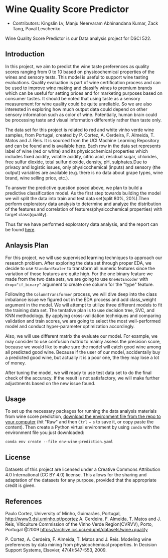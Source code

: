 # Wine Quality Score Predictor

-   Contributors: Kingslin Lv, Manju Neervaram Abhinandana Kumar, Zack Tang, Paval Levchenko

Wine Quality Score Predictor is our Data analysis project for DSCI 522.

## Introduction

  In this project, we aim to predict the wine taste preferences as quality scores ranging from 0 to 10 based on physicochemical properties of the wines and sensory tests. This model is useful to support wine tasting evaluations. Quality evaluation is part of wine certification process and can be used to improve wine making and classify wines to premium brands which can be useful for setting prices and for marketing purposes based on consumer tastes. It should be noted that using taste as a sensory measurement for wine quality could be quite unreliable. So we are also interested in exploring how much output data could depend on other sensory information such as color of wine. Potentially, human brain could be processing taste and visual information differently rather than taste only. 

  The data set for this project is related to red and white vinho verde wine samples, from Portugal, created by P. Cortez, A. Cerdeira, F. Almeida, T. Matos and J. Reis. It is sourced from the UCI Machine Learning Repository and can be found and is available [here](https://archive.ics.uci.edu/ml/datasets/wine+quality). Each row in the data set represents label of wine (red or white) and its physicochemical properties which includes fixed acidity, volatile acidity, citric acid, residual sugar, chlorides, free sulfur dioxide, total sulfur dioxide, density, pH, sulphates.Due to privacy and logistic issues, only physicochemical (inputs) and sensory (the output) variables are available (e.g. there is no data about grape types, wine brand, wine selling price, etc.).

  To answer the predictive question posed above, we plan to build a predictive classification model. As the first step towards building the model we will split the data into train and test data set(split 80%, 20%).Then perform exploratory data analysis to determine and analyze the distribution of the features and correlation of features(physicochemical properties) with target class(quality). 

  Thus far we have performed exploratory data analysis, and the report can be found [here](https://github.com/UBC-MDS/DSCI_522_Group19_Wine_Quality_Score_Predictor/blob/main/src/Wine_Score_EDA.ipynb).
  
## Anlaysis Plan

  For this project, we will use supervised learning techniques to approach our research problem. After exploring the data set through proper EDA, we decide to use `StandardScaler` to transform all numeric features since the variation of those features are quite high. For the one binary feature we made from the two data sets, we are going to use `OneHotEncoder` with `drop="if_binary"` argument to create one column for the "type" feature.
  
  Following the `ColumnTransformer` process, we will dive deep into the class imbalance issue we figured out in the EDA process and add class_weight argument in the model. We will attempt to utilize three different models to fit the training data set. The tentative plan is to use decision tree, SVC, and KNN methodology. By applying cross-validation techniques and comparing validation and train scores, we are going to select the most well-performed model and conduct hyper-parameter optimization accordingly. 
  
  Also, we will use different matrix the evaluate our model. For example, we may consider to use confusion matrix to mainly assess the precision score, because we would like to make sure the model will catch good wine among all predicted good wine. Because if the user of our model, accidentally buy a predicted good wine, but actually it is a poor one, the they may lose a lot of money. 
  
  After tuning the model, we will ready to use test data set to do the final check of the accuracy. If the result is not satisfactory, we will make further adjustments based on the new issue found. 
  
## Usage

To set up the necessary packages for running the data analysis materials from wine score prediction,
[download the environment file from the repo to your computer](https://github.com/UBC-MDS/DSCI_522_Group19_Wine_Quality_Score_Predictor/blob/main/env-wine-prediction.yaml)
(hit "Raw" and then `Ctrl` + `s` to save it, or copy paste the content).
Then create a Python virtual environment by using `conda` with the environment file you just downloaded:

```
conda env create --file env-wine-prediction.yaml
```
  
## License

Datasets of this project are licensed under a Creative Commons Attribution 4.0 International (CC BY 4.0) license. This allows for the sharing and adaptation of the datasets for any purpose, provided that the appropriate credit is given.

## References

Paulo Cortez, University of Minho, Guimarães, Portugal, <http://www3.dsi.uminho.pt/pcortez> A. Cerdeira, F. Almeida, T. Matos and J. Reis, Viticulture Commission of the Vinho Verde Region(CVRVV), Porto, Portugal @2009 <https://archive.ics.uci.edu/ml/datasets/wine+quality>

P. Cortez, A. Cerdeira, F. Almeida, T. Matos and J. Reis. Modeling wine preferences by data mining from physicochemical properties. In Decision Support Systems, Elsevier, 47(4):547-553, 2009.
